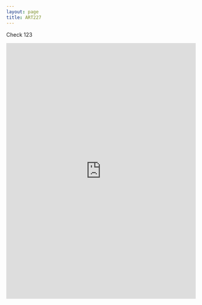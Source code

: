 ```yaml
---
layout: page
title: ART227
--- 
```


Check 123
<iframe width="100%" height="680px" src="https://miro.com/app/live-embed/o9J_kkQxX78=/?moveToViewport=-23165,-5837,13803,7546" frameBorder="0" scrolling="no" allowFullScreen></iframe>
